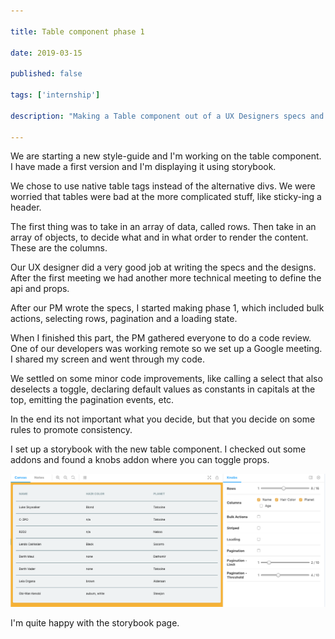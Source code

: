 ```yaml
---

title: Table component phase 1

date: 2019-03-15

published: false

tags: ['internship']

description: "Making a Table component out of a UX Designers specs and code reviewing it."

---
```


We are starting a new style-guide and I'm working on the table component. I have made a first version and I'm displaying it using storybook.

We chose to use native table tags instead of the alternative divs. We were worried that tables were bad at the more complicated stuff, like sticky-ing a header.

The first thing was to take in an array of data, called rows. Then take in an array of objects, to decide what and in what order to render the content. These are the columns.

Our UX designer did a very good job at writing the specs and the designs. After the first meeting we had another more technical meeting to define the api and props.

After our PM wrote the specs, I started making phase 1, which included bulk actions, selecting rows, pagination and a loading state.

When I finished this part, the PM gathered everyone to do a code review. One of our developers was working remote so we set up a Google meeting. I shared my screen and went through my code.

We settled on some minor code improvements, like calling a select that also deselects a toggle, declaring default values as constants in capitals at the top, emitting the pagination events, etc.

In the end its not important what you decide, but that you decide on some rules to promote consistency.

I set up a storybook with the new table component. I checked out some addons and found a knobs addon where you can toggle props.

![Table component in Storybook with the knobs addon](./images/15mar/storybook-table.png)

I'm quite happy with the storybook page.